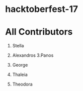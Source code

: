 # hacktoberfest-17

# All Contributors

1. Stella

2. Alexandros
3.Panos
4. George
5. Thaleia
6. Theodora

